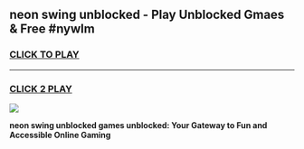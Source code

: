 
## neon swing unblocked - Play Unblocked Gmaes & Free #nywlm
<h3>
<a href="https://news.freeplayer.one?title=neon_swing_unblocked&ref=03M">CLICK TO PLAY</a></h3>
<hr>

<h3>
<a href="https://news.freeplayer.one?title=neon_swing_unblocked&ref=03M">CLICK 2 PLAY</a>
  
</h3>

<a href="https://news.freeplayer.one?title=neon_swing_unblocked&ref=03M"><img src="https://clearcache.store/games.png"></a>


**neon swing unblocked games unblocked: Your Gateway to Fun and Accessible Online Gaming**
